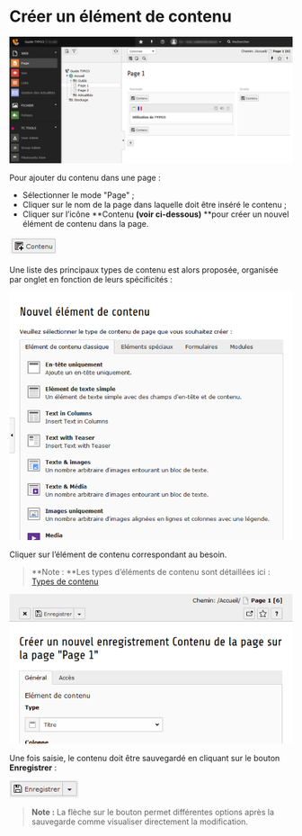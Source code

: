 # Créer un élément de contenu

![](/assets/add_content.png)

Pour ajouter du contenu dans une page :

* Sélectionner le mode "Page" ;
* Cliquer sur le nom de la page dans laquelle doit être inséré le contenu ;
* Cliquer sur l’icône **Contenu **\(voir ci-dessous\)** **pour créer un nouvel élément de contenu dans la page.

![](/assets/add_conten_btn.png)

Une liste des principaux types de contenu est alors proposée, organisée par onglet en fonction de leurs spécificités :

![](/assets/add_content_list.png)

Cliquer sur l’élément de contenu correspondant au besoin.

> **Note : **Les types d’éléments de contenu sont détaillées ici : [Types de contenu](/types-de-contenu/types-de-contenu.md)

![](/assets/add_content_save.png)

Une fois saisie, le contenu doit être sauvegardé en cliquant sur le bouton **Enregistrer** :

![](/assets/add_content_save_btn.png)

> **Note :** La flèche sur le bouton permet différentes options après la sauvegarde comme visualiser directement la modification.




